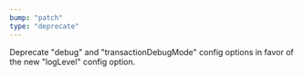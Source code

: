 ```yaml
---
bump: "patch"
type: "deprecate"
---
```


Deprecate "debug" and "transactionDebugMode" config options in favor of the new "logLevel"
config option.
